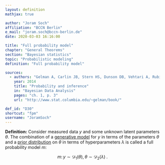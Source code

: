 ```yaml
---
layout: definition
mathjax: true

author: "Joram Soch"
affiliation: "BCCN Berlin"
e_mail: "joram.soch@bccn-berlin.de"
date: 2020-03-03 16:16:00

title: "Full probability model"
chapter: "General Theorems"
section: "Bayesian statistics"
topic: "Probabilistic modeling"
definition: "Full probability model"

sources:
  - authors: "Gelman A, Carlin JB, Stern HS, Dunson DB, Vehtari A, Rubin DB"
    year: 2014
    title: "Probability and inference"
    in: "Bayesian Data Analysis"
    pages: "ch. 1, p. 3"
    url: "http://www.stat.columbia.edu/~gelman/book/"

def_id: "D30"
shortcut: "fpm"
username: "JoramSoch"
---
```



**Definition:** Consider measured data $y$ and some unknown latent parameters $\theta$. The combination of a [generative model](/D/gm) for $y$ in terms of the parameters $\theta$ and a [prior distribution](/D/prior) on $\theta$ in terms of hyperparameters $\lambda$ is called a full probability model $m$:

$$ \label{eq:fpm}
m: \, y \sim \mathcal{D}_1(\theta), \, \theta \sim \mathcal{D}_2(\lambda) \; .
$$